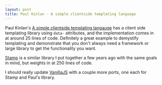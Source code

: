 ```yaml
---
layout: post
title: Paul Kinlan - A simple clientside templating language
---
```


Paul Kinlan's [A simple clientside templating langauge](https://paul.kinlan.me/a-simple-dom-template-language/)
has a client side templating library using `data-` attributes, and
the implementation comes in at around 25 lines of code. Definitely a great
example to demystify templating and demonstrate that you don't always need a
framework or large library to get the functionality you want.

[Stamp](https://github.com/jcgregorio/stamp) is a similar library I put
together a few years ago with the same goals in mind, but weights in at 250
lines of code.

I should really update [VanillaJS](https://github.com/jcgregorio/vanillajs)
with a couple more ports, one each for Stamp and Paul's library.

<a href="https://brid.gy/publish/twitter"></a>
